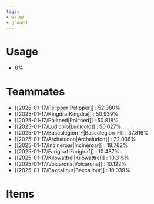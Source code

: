 ```yaml
---
tags:
- water
- ground
---
```

# Usage
- 0%
# Teammates
- [[2025-01-17/Pelipper|Pelipper]] : 52.380%
- [[2025-01-17/Kingdra|Kingdra]] : 50.939%
- [[2025-01-17/Politoed|Politoed]] : 50.818%
- [[2025-01-17/Ludicolo|Ludicolo]] : 50.027%
- [[2025-01-17/Basculegion-F|Basculegion-F]] : 37.816%
- [[2025-01-17/Archaludon|Archaludon]] : 22.036%
- [[2025-01-17/Incineroar|Incineroar]] : 18.762%
- [[2025-01-17/Farigiraf|Farigiraf]] : 10.487%
- [[2025-01-17/Kilowattrel|Kilowattrel]] : 10.315%
- [[2025-01-17/Volcarona|Volcarona]] : 10.122%
- [[2025-01-17/Baxcalibur|Baxcalibur]] : 10.039%
# Items